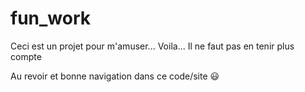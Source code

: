 # fun_work

Ceci est un projet pour m'amuser... Voila... Il ne faut pas en tenir plus compte

Au revoir et bonne navigation dans ce code/site :smiley:
